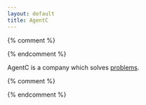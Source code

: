 ```yaml
---
layout: default
title: AgentC
---
```

{% comment %}
<script src="//cdnjs.cloudflare.com/ajax/libs/jquery/3.3.1/jquery.min.js"></script>
{% endcomment %}
<p>AgentC is a company which solves <span id="target"></span> <a href="/apps/">problems</a>.</p>

{% comment %}

<script>
(function ($) {
  // http://stackoverflow.com/questions/13325008/typewriter-effect-with-jquery/13325547#13325547
  // writes the string
  //
  // @param jQuery $target
  // @param String str
  // @param Numeric cursor
  // @param Numeric delay
  // @param Function cb
  // @return void
  function typeString($target, str, cursor, delay, cb) {
    $target.html(function (_, html) {
      return html + str[cursor];
    });

    if (cursor < str.length - 1) {
      setTimeout(function () {
        typeString($target, str, cursor + 1, delay, cb);
      }, delay);
    }
    else {
      cb();
    }
  }

  // clears the string
  //
  // @param jQuery $target
  // @param Numeric delay
  // @param Function cb
  // @return void
  function deleteString($target, delay, cb) {
    var length;

    $target.html(function (_, html) {
      length = html.length;
      return html.substr(0, length - 1);
    });

    if (length > 1) {
      setTimeout(function () {
        deleteString($target, delay, cb);
      }, delay);
    }
    else {
      cb();
    }
  }

  // jQuery hook
  $.fn.extend({
    teletype: function (opts) {
      var settings = $.extend({}, $.teletype.defaults, opts);

      return $(this).each(function () {
        (function loop($tar, idx) {
          // type
          typeString($tar, settings.text[idx], 0, settings.delay, function () {
            // delete
            setTimeout(function () {
              deleteString($tar, settings.delay, function () {
                loop($tar, (idx + 1) % settings.text.length);
              });
            }, settings.pause);
          });

        }($(this), 0));
      });
    }
  });

  // plugin defaults
  $.extend({
    teletype: {
      defaults: {
        delay: 100,
        pause: 2500,
        text: []
      }
    }
  });
}(jQuery));

$('#target').teletype({
  text: [
    'epic',
    'titanic',
    'monumental',
    'sublime',
    'superb',
    'lovely',
    'spledniferous',
    'great',
    'swell',
    'wonderful',
    'marvelous',
    'fantastic',
    'terrific',
    'bang-up',
    'first-rate',
    'dazzling',
    'astounding'
  ]
});

$('#cursor').teletype({
  text: ['_', ' '],
  delay: 0,
  pause: 500
});
</script>
{% endcomment %}
